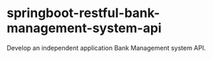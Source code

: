 # springboot-restful-bank-management-system-api
Develop an independent application Bank Management system API.

